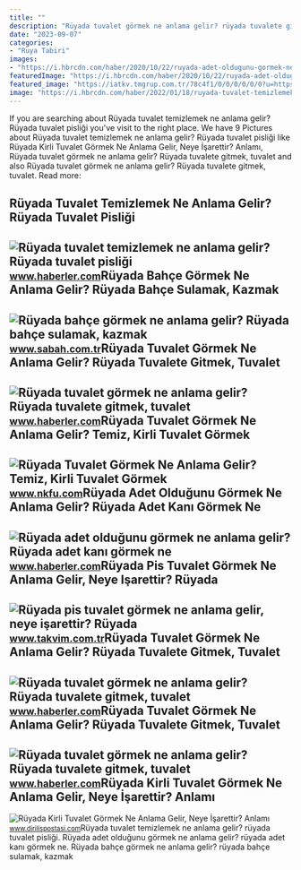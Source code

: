 ```yaml
---
title: ""
description: "Rüyada tuvalet görmek ne anlama gelir? rüyada tuvalete gitmek, tuvalet"
date: "2023-09-07"
categories:
- "Ruya Tabiri"
images:
- "https://i.hbrcdn.com/haber/2020/10/22/ruyada-adet-oldugunu-gormek-ne-anlama-gelir-13685251_7258_amp.jpg"
featuredImage: "https://i.hbrcdn.com/haber/2020/10/22/ruyada-adet-oldugunu-gormek-ne-anlama-gelir-13685251_7258_amp.jpg"
featured_image: "https://iatkv.tmgrup.com.tr/78c4f1/0/0/0/0/0/0?u=https:%2f%2fitkv.tmgrup.com.tr%2falbum%2f2022%2f02%2f06%2fruyada-pis-tuvalet-gormek-ne-anlama-gelir-neye-isarettir-ruyada-tuvalet-temizlemenin-anlami-ve-yorumu-1644153607338.jpg&amp;mw=1100&amp;l=1"
image: "https://i.hbrcdn.com/haber/2022/01/18/ruyada-tuvalet-temizlemek-ne-anlama-gelir-ruyada-14673652_2694_amp.jpg"
---
```


If you are searching about Rüyada tuvalet temizlemek ne anlama gelir? Rüyada tuvalet pisliği you've visit to the right place. We have 9 Pictures about Rüyada tuvalet temizlemek ne anlama gelir? Rüyada tuvalet pisliği like Rüyada Kirli Tuvalet Görmek Ne Anlama Gelir, Neye İşarettir? Anlamı, Rüyada tuvalet görmek ne anlama gelir? Rüyada tuvalete gitmek, tuvalet and also Rüyada tuvalet görmek ne anlama gelir? Rüyada tuvalete gitmek, tuvalet. Read more:

Rüyada Tuvalet Temizlemek Ne Anlama Gelir? Rüyada Tuvalet Pisliği
-----------------------------------------------------------------

 ![Rüyada tuvalet temizlemek ne anlama gelir? Rüyada tuvalet pisliği](https://i.hbrcdn.com/haber/2022/01/18/ruyada-tuvalet-temizlemek-ne-anlama-gelir-ruyada-14673652_2694_amp.jpg) <small>www.haberler.com</small>Rüyada Bahçe Görmek Ne Anlama Gelir? Rüyada Bahçe Sulamak, Kazmak
-----------------------------------------------------------------

 ![Rüyada bahçe görmek ne anlama gelir? Rüyada bahçe sulamak, kazmak](https://iasbh.tmgrup.com.tr/1d629f/752/395/0/59/720/437?u=https://isbh.tmgrup.com.tr/sbh/2021/09/10/ruyada-bahce-gormek-ne-anlama-gelir-ruyada-bahce-sulamak-ne-demek-1631260924505.jpg) <small>www.sabah.com.tr</small>Rüyada Tuvalet Görmek Ne Anlama Gelir? Rüyada Tuvalete Gitmek, Tuvalet
----------------------------------------------------------------------

 ![Rüyada tuvalet görmek ne anlama gelir? Rüyada tuvalete gitmek, tuvalet](https://i.hbrcdn.com/haber/2020/08/17/ruyada-tuvalet-gormek-ne-anlama-gelir-ruyada-13514342_1504_amp.jpg) <small>www.haberler.com</small>Rüyada Tuvalet Görmek Ne Anlama Gelir? Temiz, Kirli Tuvalet Görmek
------------------------------------------------------------------

 ![Rüyada Tuvalet Görmek Ne Anlama Gelir? Temiz, Kirli Tuvalet Görmek](https://www.nkfu.com/wp-content/uploads/2014/02/RUYADA-TUVALET.jpg) <small>www.nkfu.com</small>Rüyada Adet Olduğunu Görmek Ne Anlama Gelir? Rüyada Adet Kanı Görmek Ne
-----------------------------------------------------------------------

 ![Rüyada adet olduğunu görmek ne anlama gelir? Rüyada adet kanı görmek ne](https://i.hbrcdn.com/haber/2020/10/22/ruyada-adet-oldugunu-gormek-ne-anlama-gelir-13685251_7258_amp.jpg) <small>www.haberler.com</small>Rüyada Pis Tuvalet Görmek Ne Anlama Gelir, Neye Işarettir? Rüyada
-----------------------------------------------------------------

 ![Rüyada pis tuvalet görmek ne anlama gelir, neye işarettir? Rüyada](https://iatkv.tmgrup.com.tr/78c4f1/0/0/0/0/0/0?u=https:%2f%2fitkv.tmgrup.com.tr%2falbum%2f2022%2f02%2f06%2fruyada-pis-tuvalet-gormek-ne-anlama-gelir-neye-isarettir-ruyada-tuvalet-temizlemenin-anlami-ve-yorumu-1644153607338.jpg&mw=1100&l=1) <small>www.takvim.com.tr</small>Rüyada Tuvalet Görmek Ne Anlama Gelir? Rüyada Tuvalete Gitmek, Tuvalet
----------------------------------------------------------------------

 ![Rüyada tuvalet görmek ne anlama gelir? Rüyada tuvalete gitmek, tuvalet](https://i.hbrcdn.com/haber/2020/08/17/ruyada-tuvalet-gormek-ne-anlama-gelir-ruyada-13514342_4348_m.jpg) <small>www.haberler.com</small>Rüyada Tuvalet Görmek Ne Anlama Gelir? Rüyada Tuvalete Gitmek, Tuvalet
----------------------------------------------------------------------

 ![Rüyada tuvalet görmek ne anlama gelir? Rüyada tuvalete gitmek, tuvalet](https://i.hbrcdn.com/haber/2020/08/17/ruyada-tuvalet-gormek-ne-anlama-gelir-ruyada-13514342_1518_m.jpg) <small>www.haberler.com</small>Rüyada Kirli Tuvalet Görmek Ne Anlama Gelir, Neye İşarettir? Anlamı
-------------------------------------------------------------------

 ![Rüyada Kirli Tuvalet Görmek Ne Anlama Gelir, Neye İşarettir? Anlamı](https://static.daktilo.com/sites/805/uploads/2021/05/08/large/ruyada-kirli-tuvalet-gormek-ne-anlama-gelir.jpg) <small>www.dirilispostasi.com</small>Rüyada tuvalet temizlemek ne anlama gelir? rüyada tuvalet pisliği. Rüyada adet olduğunu görmek ne anlama gelir? rüyada adet kanı görmek ne. Rüyada bahçe görmek ne anlama gelir? rüyada bahçe sulamak, kazmak
